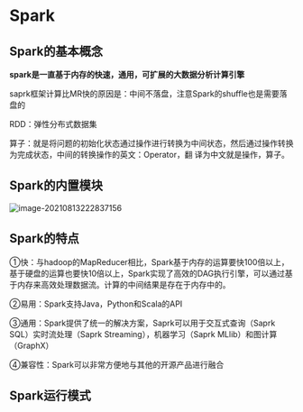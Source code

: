 # Spark

## Spark的基本概念

**spark是一直基于内存的快速，通用，可扩展的大数据分析计算引擎**

saprk框架计算比MR快的原因是：中间不落盘，注意Spark的shuffle也是需要落盘的

RDD：弹性分布式数据集

算子：就是将问题的初始化状态通过操作进行转换为中间状态，然后通过操作转换为完成状态，中间的转换操作的英文：Operator，翻    		    译为中文就是操作，算子。

## Spark的内置模块

![image-20210813222837156](D:\Typora\Data\Spark\image-20210813222837156.png)

## Spark的特点

①快：与hadoop的MapReducer相比，Spark基于内存的运算要快100倍以上，基于硬盘的运算也要快10倍以上，Spark实现了高效的DAG执行引擎，可以通过基于内存来高效处理数据流。计算的中间结果是存在于内存中的。

②易用：Spark支持Java，Python和Scala的API

③通用：Spark提供了统一的解决方案，Saprk可以用于交互式查询（Saprk SQL）实时流处理（Saprk Streaming），机器学习（Saprk MLlib）和图计算（GraphX）

④兼容性：Spark可以非常方便地与其他的开源产品进行融合

## Spark运行模式

